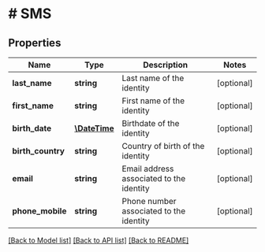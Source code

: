 # # SMS

## Properties

Name | Type | Description | Notes
------------ | ------------- | ------------- | -------------
**last_name** | **string** | Last name of the identity | [optional] 
**first_name** | **string** | First name of the identity | [optional] 
**birth_date** | [**\DateTime**](\DateTime.md) | Birthdate of the identity | [optional] 
**birth_country** | **string** | Country of birth of the identity | [optional] 
**email** | **string** | Email address associated to the identity | [optional] 
**phone_mobile** | **string** | Phone number associated to the identity | [optional] 

[[Back to Model list]](../../README.md#documentation-for-models) [[Back to API list]](../../README.md#documentation-for-api-endpoints) [[Back to README]](../../README.md)



